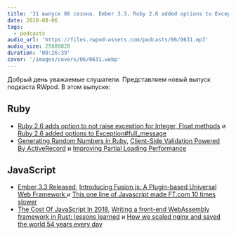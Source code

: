 ```yaml
---
title: '31 выпуск 06 сезона. Ember 3.3, Ruby 2.6 added options to Exception#full_message, Fusion.js и прочее'
date: 2018-08-06
tags:
  - podcasts
audio_url: 'https://files.rwpod-assets.com/podcasts/06/0631.mp3'
audio_size: 25609828
duration: '00:26:39'
cover: '/images/covers/06/0631.webp'
---
```


Добрый день уважаемые слушатели. Представляем новый выпуск подкаста RWpod. В этом выпуске:

## Ruby

- [Ruby 2.6 adds option to not raise exception for Integer, Float methods](https://blog.bigbinary.com/2018/07/31/ruby-2-6-adds-option-to-not-raise-exception-for-integer-float-methods.html) и [Ruby 2.6 added options to Exception#full_message](https://crypt.codemancers.com/posts/2018-07-30-ruby-2-6-added-options-exception-full-message/)
- [Generating Random Numbers in Ruby](https://blog.appsignal.com/2018/07/31/generating-random-numbers-in-ruby.html), [Client-Side Validation Powered By ActiveRecord](https://medium.com/@ccschmitz/client-side-validation-powered-by-activerecord-6d8c1fed4e6) и [Improving Partial Loading Performance](https://www.driftingruby.com/episodes/improving-partial-loading-performance)

## JavaScript

- [Ember 3.3 Released](https://emberjs.com/blog/2018/07/16/ember-3-3-released.html), [Introducing Fusion.js: A Plugin-based Universal Web Framework
  ](https://eng.uber.com/fusionjs/) и [This one line of Javascript made FT.com 10 times slower](https://medium.com/ft-product-technology/this-one-line-of-javascript-made-ft-com-10-times-slower-5afb02bfd93f)
- [The Cost Of JavaScript In 2018](https://medium.com/@addyosmani/the-cost-of-javascript-in-2018-7d8950fbb5d4), [Writing a front-end WebAssembly framework in Rust: lessons learned](https://medium.com/@robert.balicki_2494/writing-a-front-end-webassembly-framework-in-rust-lessons-learned-7cc48ed27d96) и [How we scaled nginx and saved the world 54 years every day](https://blog.cloudflare.com/how-we-scaled-nginx-and-saved-the-world-54-years-every-day/)
